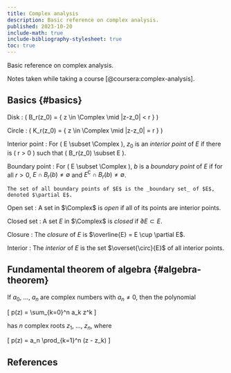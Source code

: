 ```yaml
---
title: Complex analysis
description: Basic reference on complex analysis.
published: 2023-10-20
include-math: true
include-bibliography-stylesheet: true
toc: true
---
```


Basic reference on complex analysis.

Notes taken while taking a course [@coursera:complex-analysis].

## Basics {#basics}

Disk
:   \( B_r(z_0) = \{ z \in \Complex \mid |z-z_0| < r \} \)

Circle
:   \( K_r(z_0) = \{ z \in \Complex \mid |z-z_0| = r \} \)

Interior point
:   For \( E \subset \Complex \), $z_0$ is an _interior point_ of $E$
    if there is \( r > 0 \) such that \( B_r(z_0) \subset E \).

Boundary point
:   For \( E \subset \Complex \), $b$ is a _boundary point_ of $E$
    if for all $r>0$, $E \cap B_r(b) \neq \emptyset$
    and $E^\complement \cap B_r(b) \neq \emptyset$.

    The set of all boundary points of $E$ is the _boundary set_ of $E$,
    denoted $\partial E$.

Open set
:   A set in $\Complex$ is _open_ if all of its points are interior points.

Closed set
:   A set $E$ in $\Complex$ is _closed_ if $\partial E \subset E$.

Closure
:   The _closure_ of $E$ is $\overline{E} = E \cup \partial E$.

Interior
:   The _interior_ of $E$ is the set $\overset{\circ}{E}$ of all interior points.

## Fundamental theorem of algebra {#algebra-theorem}

If $a_0$, $\ldots$, $a_n$ are complex numbers with $a_n \neq 0$, then the polynomial

\[ p(z) = \sum_{k=0}^n a_k z^k \]

has $n$ complex roots $z_1$, $\ldots$, $z_n$, where

\[ p(z) = a_n \prod_{k=1}^n (z - z_k) \]

## References
